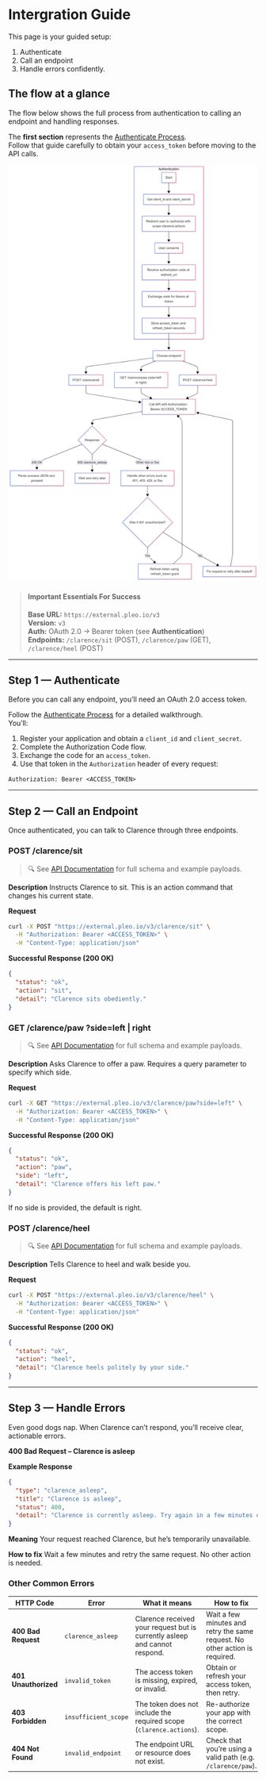 
# Intergration Guide 

This page is your guided setup: 

1. Authenticate
2. Call an endpoint
3. Handle errors confidently.

## The flow at a glance

The flow below shows the full process from authentication to calling an endpoint and handling responses.  

The **first section** represents the [Authenticate Process](./002-auth.md).  
Follow that guide carefully to obtain your `access_token` before moving to the API calls.


![Flowchart](../assets/images/Flowchart.png)


<!-- theme: info -->
> #### Important Essentials For Success
>
> **Base URL:** `https://external.pleo.io/v3`\
> **Version:** `v3`\
> **Auth:** OAuth 2.0 → Bearer token (see **Authentication**)\
> **Endpoints:** `/clarence/sit` (POST), `/clarence/paw` (GET), `/clarence/heel` (POST)


---

## Step 1 — Authenticate

Before you can call any endpoint, you’ll need an OAuth 2.0 access token.

Follow the [Authenticate Process](./002-auth.md) for a detailed walkthrough.  
You’ll:

1. Register your application and obtain a `client_id` and `client_secret`.
2. Complete the Authorization Code flow.
3. Exchange the code for an `access_token`.
4. Use that token in the `Authorization` header of every request:

```http
Authorization: Bearer <ACCESS_TOKEN>
```

---

## Step 2 — Call an Endpoint

Once authenticated, you can talk to Clarence through three endpoints.

### POST /clarence/sit

> 🔍 See [API Documentation](../openapi/openapi.yaml) for full schema and example payloads.

**Description**
Instructs Clarence to sit.
This is an action command that changes his current state.

**Request**

```bash
curl -X POST "https://external.pleo.io/v3/clarence/sit" \
  -H "Authorization: Bearer <ACCESS_TOKEN>" \
  -H "Content-Type: application/json"
```

**Successful Response (200 OK)**

```json
{
  "status": "ok",
  "action": "sit",
  "detail": "Clarence sits obediently."
}
```

### GET /clarence/paw ?side=left | right

> 🔍 See [API Documentation](../openapi/openapi.yaml) for full schema and example payloads.

**Description**
Asks Clarence to offer a paw.
Requires a query parameter to specify which side.

**Request**

```bash
curl -X GET "https://external.pleo.io/v3/clarence/paw?side=left" \
  -H "Authorization: Bearer <ACCESS_TOKEN>" \
  -H "Content-Type: application/json"
```

**Successful Response (200 OK)**

```json
{
  "status": "ok",
  "action": "paw",
  "side": "left",
  "detail": "Clarence offers his left paw."
}
```

If no side is provided, the default is right.

### POST /clarence/heel

> 🔍 See [API Documentation](../openapi/openapi.yaml) for full schema and example payloads.

**Description**
Tells Clarence to heel and walk beside you.

**Request**

```bash
curl -X POST "https://external.pleo.io/v3/clarence/heel" \
  -H "Authorization: Bearer <ACCESS_TOKEN>" \
  -H "Content-Type: application/json"
```

**Successful Response (200 OK)**

```json
{
  "status": "ok",
  "action": "heel",
  "detail": "Clarence heels politely by your side."
}
```

---

## Step 3 — Handle Errors

Even good dogs nap. When Clarence can’t respond, you’ll receive clear, actionable errors.

**400 Bad Request – Clarence is asleep**

**Example Response**

```json
{
  "type": "clarence_asleep",
  "title": "Clarence is asleep",
  "status": 400,
  "detail": "Clarence is currently asleep. Try again in a few minutes or check his nap schedule."
}
```

**Meaning**
Your request reached Clarence, but he’s temporarily unavailable.

**How to fix**
Wait a few minutes and retry the same request. No other action is needed.

### Other Common Errors

| HTTP Code | Error | What it means | How to fix |
|------------|--------|----------------|-------------|
| **400 Bad Request** | `clarence_asleep` | Clarence received your request but is currently asleep and cannot respond. | Wait a few minutes and retry the same request. No other action is required. |
| **401 Unauthorized** | `invalid_token` | The access token is missing, expired, or invalid. | Obtain or refresh your access token, then retry. |
| **403 Forbidden** | `insufficient_scope` | The token does not include the required scope (`clarence.actions`). | Re-authorize your app with the correct scope. |
| **404 Not Found** | `invalid_endpoint` | The endpoint URL or resource does not exist. | Check that you’re using a valid path (e.g. `/clarence/paw`). |

